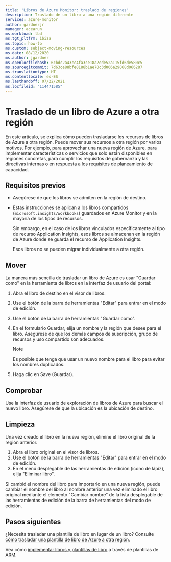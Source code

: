 ```yaml
---
title: 'Libros de Azure Monitor: traslado de regiones'
description: Traslado de un libro a una región diferente
services: azure-monitor
author: gardnerjr
manager: acearun
ms.workload: tbd
ms.tgt_pltfrm: ibiza
ms.topic: how-to
ms.custom: subject-moving-resources
ms.date: 08/12/2020
ms.author: jgardner
ms.openlocfilehash: 6cbdc2a43cc4fa3ce18a2ede52a115fd6de580c5
ms.sourcegitcommit: 7d63ce88bfe8188b1ae70c3d006a29068d066287
ms.translationtype: HT
ms.contentlocale: es-ES
ms.lasthandoff: 07/22/2021
ms.locfileid: "114471585"
---
```

# <a name="move-an-azure-workbook-to-another-region"></a>Traslado de un libro de Azure a otra región

En este artículo, se explica cómo pueden trasladarse los recursos de libros de Azure a otra región. Puede mover sus recursos a otra región por varios motivos. Por ejemplo, para aprovechar una nueva región de Azure, para implementar características o servicios que solo están disponibles en regiones concretas, para cumplir los requisitos de gobernanza y las directivas internas o en respuesta a los requisitos de planeamiento de capacidad.

## <a name="prerequisites"></a>Requisitos previos

* Asegúrese de que los libros se admiten en la región de destino.

* Estas instrucciones se aplican a los libros compartidos (`microsoft.insights/workbooks`) guardados en Azure Monitor y en la mayoría de los tipos de recursos.

  Sin embargo, en el caso de los libros vinculados específicamente al tipo de recurso Application Insights, esos libros se almacenan en la región de Azure donde se guarda el recurso de Application Insights.

  Esos libros no se pueden migrar individualmente a otra región.

## <a name="move"></a>Mover

La manera más sencilla de trasladar un libro de Azure es usar "Guardar como" en la herramienta de libros en la interfaz de usuario del portal:

1. Abra el libro de destino en el visor de libros.
2. Use el botón de la barra de herramientas "Editar" para entrar en el modo de edición.
3. Use el botón de la barra de herramientas "Guardar como".
4. En el formulario Guardar, elija un nombre y la región que desee para el libro. Asegúrese de que los demás campos de suscripción, grupo de recursos y uso compartido son adecuados.

   > [!NOTE]
   > Es posible que tenga que usar un nuevo nombre para el libro para evitar los nombres duplicados.

5. Haga clic en Save (Guardar). 

## <a name="verify"></a>Comprobar

Use la interfaz de usuario de exploración de libros de Azure para buscar el nuevo libro. Asegúrese de que la ubicación es la ubicación de destino.

## <a name="clean-up"></a>Limpieza

Una vez creado el libro en la nueva región, elimine el libro original de la región anterior.
1. Abra el libro original en el visor de libros.
2. Use el botón de la barra de herramientas "Editar" para entrar en el modo de edición.
3. En el menú desplegable de las herramientas de edición (icono de lápiz), elija "Eliminar libro".

Si cambió el nombre del libro para importarlo en una nueva región, puede cambiar el nombre del libro al nombre anterior una vez eliminado el libro original mediante el elemento "Cambiar nombre" de la lista desplegable de las herramientas de edición de la barra de herramientas del modo de edición.

## <a name="next-steps"></a>Pasos siguientes

¿Necesita trasladar una plantilla de libro en lugar de un libro? Consulte [cómo trasladar una plantilla de libro de Azure a otra región](./workbook-templates-move-region.md).

Vea cómo [implementar libros y plantillas de libro](../visualize/workbooks-automate.md) a través de plantillas de ARM.
